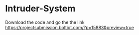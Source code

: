 # Intruder-System
Download the code and go the the link https://projectsubmission.boltiot.com/?p=15883&preview=true
